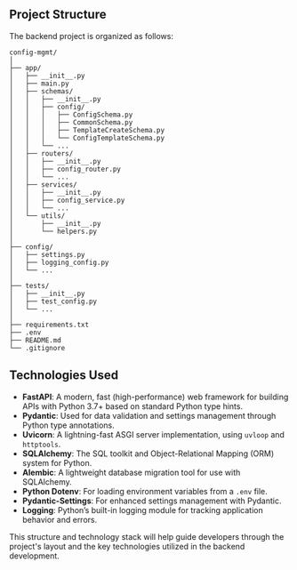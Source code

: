 ## Project Structure

The backend project is organized as follows:

```
config-mgmt/
│
├── app/
│   ├── __init__.py
│   ├── main.py
│   ├── schemas/
│   │   ├── __init__.py
│   │   ├── config/
│   │   │   ├── ConfigSchema.py
│   │   │   ├── CommonSchema.py
│   │   │   ├── TemplateCreateSchema.py
│   │   │   └── ConfigTemplateSchema.py
│   │   └── ...
│   ├── routers/
│   │   ├── __init__.py
│   │   ├── config_router.py
│   │   └── ...
│   ├── services/
│   │   ├── __init__.py
│   │   ├── config_service.py
│   │   └── ...
│   └── utils/
│       ├── __init__.py
│       └── helpers.py
│
├── config/
│   ├── settings.py
│   ├── logging_config.py
│   └── ...
│
├── tests/
│   ├── __init__.py
│   ├── test_config.py
│   └── ...
│
├── requirements.txt
├── .env
├── README.md
└── .gitignore
```

## Technologies Used

- **FastAPI**: A modern, fast (high-performance) web framework for building APIs with Python 3.7+ based on standard Python type hints.
- **Pydantic**: Used for data validation and settings management through Python type annotations.
- **Uvicorn**: A lightning-fast ASGI server implementation, using `uvloop` and `httptools`.
- **SQLAlchemy**: The SQL toolkit and Object-Relational Mapping (ORM) system for Python.
- **Alembic**: A lightweight database migration tool for use with SQLAlchemy.
- **Python Dotenv**: For loading environment variables from a `.env` file.
- **Pydantic-Settings**: For enhanced settings management with Pydantic.
- **Logging**: Python’s built-in logging module for tracking application behavior and errors.

This structure and technology stack will help guide developers through the project's layout and the key technologies utilized in the backend development.
